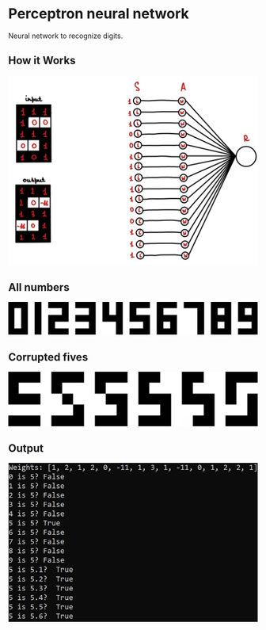 # Perceptron neural network

Neural network to recognize digits.

## How it Works
![How it works](./files/readme/how-it-works.jpg)

## All numbers
![Numbers](./files/readme/numbers.png)

## Corrupted fives
![Corrupted fives](./files/readme/corrupted-fives.png)

## Output
![Output](./files/readme/output.png)